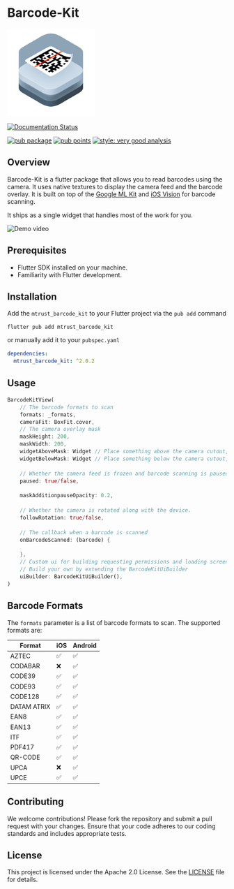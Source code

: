 # Barcode-Kit

<img src="https://github.com/emdgroup/mtrust-barcode-kit/raw/main/banner.png"  alt="Description" width="200">

[![Documentation Status](https://img.shields.io/badge/Documentation-Barcode--Kit%20Docs-blue?style=flat&logo=readthedocs)](https://docs.mtrust.io/sdks/barcode-kit/)


[![pub package](https://img.shields.io/pub/v/mtrust_barcode_kit.svg)](https://pub.dev/packages/mtrust_barcode_kit)
[![pub points](https://img.shields.io/pub/points/mtrust_barcode_kit)](https://pub.dev/packages/mtrust_barcode_kit/score)
[![style: very good analysis](https://img.shields.io/badge/style-very_good_analysis-B22C89.svg)](https://pub.dev/packages/very_good_analysis)

## Overview

Barcode-Kit is a flutter package that allows you to read barcodes using the camera. It uses native textures to display the camera feed and the barcode overlay. It is built on top of the [Google ML Kit](https://developers.google.com/ml-kit) and [iOS Vision](https://developer.apple.com/documentation/vision) for barcode scanning.

It ships as a single widget that handles most of the work for you.

<img src="https://github.com/emdgroup/mtrust-barcode-kit/raw/main/demo.gif" width="200" alt="Demo video">

## Prerequisites

- Flutter SDK installed on your machine.
- Familiarity with Flutter development.

## Installation

Add the `mtrust_barcode_kit` to your Flutter project via the `pub add` command

```
flutter pub add mtrust_barcode_kit
```
or manually add it to your `pubspec.yaml`
```yaml
dependencies:
  mtrust_barcode_kit: ^2.0.2
```

## Usage

```dart
BarcodeKitView(
    // The barcode formats to scan
    formats: _formats,
    cameraFit: BoxFit.cover,
    // The camera overlay mask
    maskHeight: 200,
    maskWidth: 200,
    widgetAboveMask: Widget // Place something above the camera cutout,
    widgetBelowMask: Widget // Place something below the camera cutout,

    // Whether the camera feed is frozen and barcode scanning is paused
    paused: true/false,

    maskAdditionpauseOpacity: 0.2,

    // Whether the camera is rotated along with the device.
    followRotation: true/false,

    // The callback when a barcode is scanned
    onBarcodeScanned: (barcode) {

    },
    // Custom ui for building requesting permissions and loading screens.
    // Build your own by extending the BarcodeKitUiBuilder
    uiBuilder: BarcodeKitUiBuilder(),
)
```

## Barcode Formats

The `formats` parameter is a list of barcode formats to scan. The supported formats are:

| Format      | iOS | Android |
| ----------- | --- | ------- |
| AZTEC       | ✅   | ✅       |
| CODABAR     | ❌   | ✅       |
| CODE39      | ✅   | ✅       |
| CODE93      | ✅   | ✅       |
| CODE128     | ✅   | ✅       |
| DATAM ATRIX | ✅   | ✅       |
| EAN8        | ✅   | ✅       |
| EAN13       | ✅   | ✅       |
| ITF         | ✅   | ✅       |
| PDF417      | ✅   | ✅       |
| QR-CODE     | ✅   | ✅       |
| UPCA        | ❌   | ✅       |
| UPCE        | ✅   | ✅       |


## Contributing
We welcome contributions! Please fork the repository and submit a pull request with your changes. Ensure that your code adheres to our coding standards and includes appropriate tests.

## License
This project is licensed under the Apache 2.0 License. See the [LICENSE](./LICENSE) file for details.
